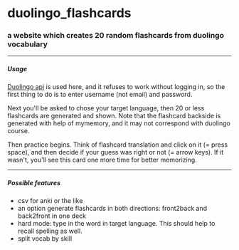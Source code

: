 # duolingo_flashcards
### a website which creates 20 random flashcards from duolingo vocabulary 
-------------


##### Usage

[Duolingo api](https://github.com/KartikTalwar/Duolingo) is used here, and it refuses to work without logging in, so the first thing to do is to enter username (not email) and password.

Next you'll be asked to chose your target language, then 20 or less flashcards are generated and shown. Note that the flashcard backside is  generated with help of mymemory, and it may not correspond with duolingo course. 

Then practice begins. Think of flashcard translation and click on it (= press space), and then decide if your guess was right or not (= arrow keys). If it wasn't, you'll see this card one more time for better memorizing.

-------------

##### Possible features

- csv for anki or the like
- an option generate flashcards in both directions: front2back and back2front in one deck
- hard mode: type in the word in target language. This should help to recall spelling as well.
- split vocab by skill
